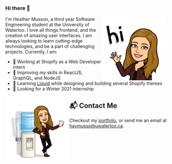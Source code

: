### Hi there 👋

<a href="https://heathermusson.com/"><img src="https://github.com/heathermusson/heathermusson/raw/master/assets/hi.JPG" align="right" height="200" /></a>

I'm Heather Musson, a third year Software Engineering student at the University of Waterloo. I love all things frontend, and the creation of amazing user interfaces. I am always looking to learn cutting-edge technologies, and be a part of challenging projects. Currently, I am:

- 🏢 Working at Shopify as a Web Developer intern
- 📔 Improving my skills in ReactJS, GraphQL, and NodeJS
- 🎨 Learning <a href="https://shopify.github.io/liquid/">Liquid</a> while designing and building several Shopify themes
- 👀 Looking for a Winter 2021 internship

<img src="https://github.com/heathermusson/heathermusson/raw/master/assets/water.jpeg" align="left" height="200" />

## 📬 Contact Me

Checkout my <a href="https://heathermusson.com">portfolio</a>, or send me an email at havmusso@uwaterloo.ca.

<!-- 
Ideas:
- https://github.com/brpaz
- https://dev.to/waylonwalker/what-s-on-your-github-profile-40p3
- https://github.com/abhisheknaiidu/awesome-github-profile-readme#icons-
- shields.io
-->
